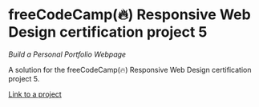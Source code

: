 # freeCodeCamp(🔥) Responsive Web Design certification project 5
_Build a Personal Portfolio Webpage_

A solution for the freeCodeCamp(🔥) Responsive Web Design certification project 5.

[Link to a project](https://www.freecodecamp.org/learn/2022/responsive-web-design/build-a-personal-portfolio-webpage-project/build-a-personal-portfolio-webpage)